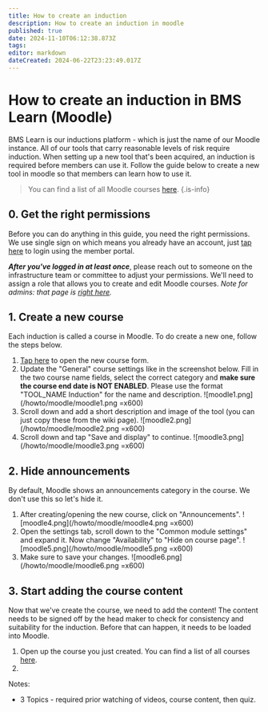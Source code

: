 ```yaml
---
title: How to create an induction
description: How to create an induction in moodle
published: true
date: 2024-11-10T06:12:38.873Z
tags: 
editor: markdown
dateCreated: 2024-06-22T23:23:49.017Z
---
```


# How to create an induction in BMS Learn (Moodle)
BMS Learn is our inductions platform - which is just the name of our Moodle instance. All of our tools that carry reasonable levels of risk require induction. When setting up a new tool that's been acquired, an induction is required before members can use it. Follow the guide below to create a new tool in moodle so that members can learn how to use it.

> You can find a list of all Moodle courses [here](https://learn.brisbanemaker.space/course/).
{.is-info}


## 0. Get the right permissions
Before you can do anything in this guide, you need the right permissions. We use single sign on which means you already have an account, just [tap here](https://learn.brisbanemaker.space) to login using the member portal.

***After you've logged in at least once***, please reach out to someone on the infrastructure team or committee to adjust your permissions. We'll need to assign a role that allows you to create and edit Moodle courses. *Note for admins: that page is [right here](https://learn.brisbanemaker.space/admin/roles/assign.php?contextid=1&roleid=2).*

## 1. Create a new course
Each induction is called a course in Moodle. To do create a new one, follow the steps below.

1. [Tap here](https://learn.brisbanemaker.space/course/edit.php) to open the new course form.
2. Update the "General" course settings like in the screenshot below. Fill in the two course name fields, select the correct category and **make sure the course end date is NOT ENABLED**. Please use the format "TOOL_NAME Induction" for the name and description.
![moodle1.png](/howto/moodle/moodle1.png =x600)
3. Scroll down and add a short description and image of the tool (you can just copy these from the wiki page).
![moodle2.png](/howto/moodle/moodle2.png =x600)
4. Scroll down and tap "Save and display" to continue.
![moodle3.png](/howto/moodle/moodle3.png =x600)

## 2. Hide announcements
By default, Moodle shows an announcements category in the course. We don't use this so let's hide it.

1. After creating/opening the new course, click on "Announcements".
![moodle4.png](/howto/moodle/moodle4.png =x600)
2. Open the settings tab, scroll down to the "Common module settings" and expand it. Now change "Availability" to "Hide on course page".
![moodle5.png](/howto/moodle/moodle5.png =x600)
3. Make sure to save your changes.
![moodle6.png](/howto/moodle/moodle6.png =x600)

## 3. Start adding the course content
Now that we've create the course, we need to add the content! The content needs to be signed off by the head maker to check for consistency and suitability for the induction. Before that can happen, it needs to be loaded into Moodle.

1. Open up the course you just created. You can find a list of all courses [here](https://learn.brisbanemaker.space/course/management.php).
2. 

Notes:
* 3 Topics - required prior watching of videos, course content, then quiz.